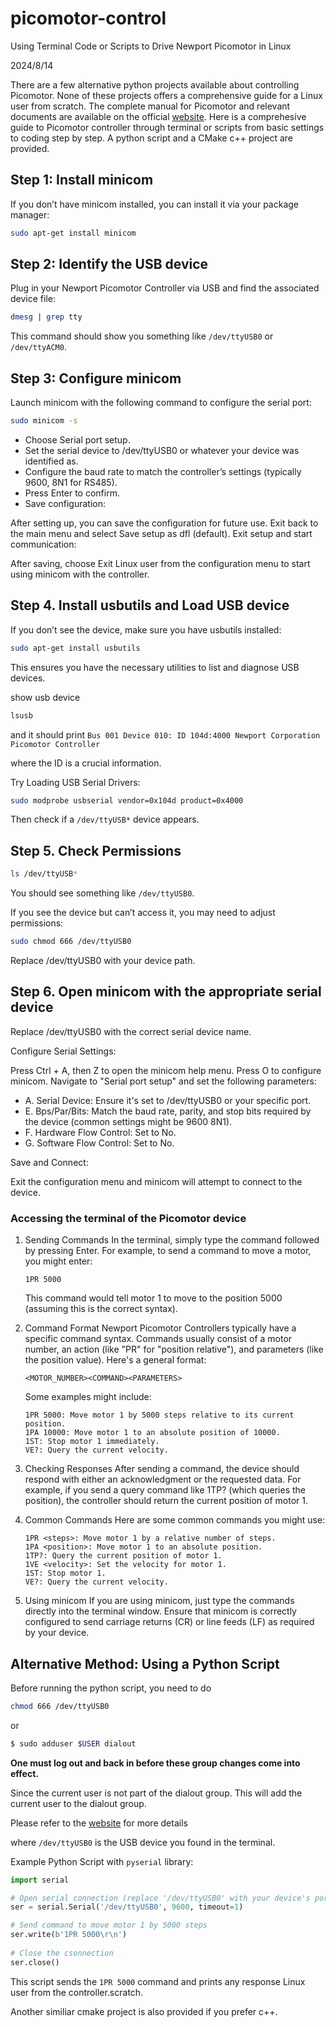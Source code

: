 # picomotor-control

Using Terminal Code or Scripts to Drive Newport Picomotor in Linux

2024/8/14

There are a few alternative python projects available about controlling Picomotor. None of these projects offers a comprehensive guide for a Linux user from scratch. The complete manual for Picomotor and relevant documents are available on the official [website](https://www.newport.com/f/open-loop-picomotor-motion-controller). Here is a comprehesive guide to Picomotor controller through terminal or scripts from basic settings to coding step by step. A python script and a CMake c++ project are provided.

## Step 1: Install minicom

If you don’t have minicom installed, you can install it via your package manager:

```bash
sudo apt-get install minicom
```

## Step 2: Identify the USB device

Plug in your Newport Picomotor Controller via USB and find the associated device file:

```bash
dmesg | grep tty
```

This command should show you something like `/dev/ttyUSB0` or `/dev/ttyACM0`.

## Step 3: Configure minicom

Launch minicom with the following command to configure the serial port:

```bash
sudo minicom -s
```

- Choose Serial port setup.
- Set the serial device to /dev/ttyUSB0 or whatever your device was identified as.
- Configure the baud rate to match the controller’s settings (typically 9600, 8N1 for RS485).
- Press Enter to confirm.
- Save configuration:

After setting up, you can save the configuration for future use.
Exit back to the main menu and select Save setup as dfl (default).
Exit setup and start communication:

After saving, choose Exit Linux user from the configuration menu to start using minicom with the controller.

## Step 4. Install usbutils and Load USB device

If you don’t see the device, make sure you have usbutils installed:

```bash
sudo apt-get install usbutils
```

This ensures you have the necessary utilities to list and diagnose USB devices.

show usb device
```bash
lsusb
```
and it should print
`Bus 001 Device 010: ID 104d:4000 Newport Corporation Picomotor Controller`

where the ID is a crucial information.

Try Loading USB Serial Drivers:
```bash
sudo modprobe usbserial vendor=0x104d product=0x4000
```
Then check if a `/dev/ttyUSB*` device appears.


## Step 5. Check Permissions

```bash
ls /dev/ttyUSB*
```

You should see something like `/dev/ttyUSB0`. 

If you see the device but can’t access it, you may need to adjust permissions:

```bash
sudo chmod 666 /dev/ttyUSB0
```

Replace /dev/ttyUSB0 with your device path.

## Step 6. Open minicom with the appropriate serial device

Replace /dev/ttyUSB0 with the correct serial device name.

Configure Serial Settings:

Press Ctrl + A, then Z to open the minicom help menu.
Press O to configure minicom.
Navigate to "Serial port setup" and set the following parameters:

- A. Serial Device: Ensure it's set to /dev/ttyUSB0 or your specific port.
- E. Bps/Par/Bits: Match the baud rate, parity, and stop bits required by the device (common settings might be 9600 8N1).
- F. Hardware Flow Control: Set to No.
- G. Software Flow Control: Set to No.

Save and Connect:

Exit the configuration menu and minicom will attempt to connect to the device.

### Accessing the terminal of the Picomotor device

1. Sending Commands
    In the terminal, simply type the command followed by pressing Enter. For example, to send a command to move a motor, you might enter:
   
   ```plaintext
   1PR 5000
   ```
   
    This command would tell motor 1 to move to the position 5000 (assuming this is the correct syntax).

2. Command Format
    Newport Picomotor Controllers typically have a specific command syntax. Commands usually consist of a motor number, an action (like "PR" for "position relative"), and parameters (like the position value). Here's a general format:
   
   ```plaintext
   <MOTOR_NUMBER><COMMAND><PARAMETERS>
   ```
   
    Some examples might include:
   
   ```
   1PR 5000: Move motor 1 by 5000 steps relative to its current position.
   1PA 10000: Move motor 1 to an absolute position of 10000.
   1ST: Stop motor 1 immediately.
   VE?: Query the current velocity.
   ```

3. Checking Responses
    After sending a command, the device should respond with either an acknowledgment or the requested data. For example, if you send a query command like 1TP? (which queries the position), the controller should return the current position of motor 1.

4. Common Commands
    Here are some common commands you might use:
   
   ```
   1PR <steps>: Move motor 1 by a relative number of steps.
   1PA <position>: Move motor 1 to an absolute position.
   1TP?: Query the current position of motor 1.
   1VE <velocity>: Set the velocity for motor 1.
   1ST: Stop motor 1.
   VE?: Query the current velocity.
   ```

5. Using minicom
    If you are using minicom, just type the commands directly into the terminal window. Ensure that minicom is correctly configured to send carriage returns (CR) or line feeds (LF) as required by your device.

## Alternative Method: Using a Python Script
Before running the python script, you need to do

```bash
chmod 666 /dev/ttyUSB0
```

or 

```bash
$ sudo adduser $USER dialout
```
**One must log out and back in before these group changes come into effect.**

Since the current user is not part of the dialout group. This will add the current user to the dialout group.

Please refer to the [website](https://blog.mbedded.ninja/programming/operating-systems/linux/linux-serial-ports-using-c-cpp/) for more details

where `/dev/ttyUSB0` is the USB device you found in the terminal.

Example Python Script
with `pyserial` library:

```python
import serial

# Open serial connection (replace '/dev/ttyUSB0' with your device's port, baudrate = 9600 since RS485)
ser = serial.Serial('/dev/ttyUSB0', 9600, timeout=1) 

# Send command to move motor 1 by 5000 steps
ser.write(b'1PR 5000\r\n')
    
# Close the csonnection
ser.close() 
```

This script sends the `1PR 5000` command and prints any response Linux user from the controller.scratch.

Another similiar cmake project is also provided if you prefer c++. 
